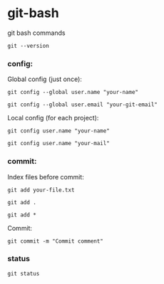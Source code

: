 # git-bash

git bash commands

```shell
git --version
```
### config:

Global config (just once):
```shell
git config --global user.name "your-name"
```
```shell
git config --global user.email "your-git-email"
```

Local config (for each project):
```shell
git config user.name "your-name"
```
```shell
git config user.name "your-mail"
```

### commit:

Index files before commit:
```shell
git add your-file.txt
```
```shell
git add .
```
```shell
git add *
```

Commit:
```shell
git commit -m "Commit comment"
```

### status

```shell
git status
```

